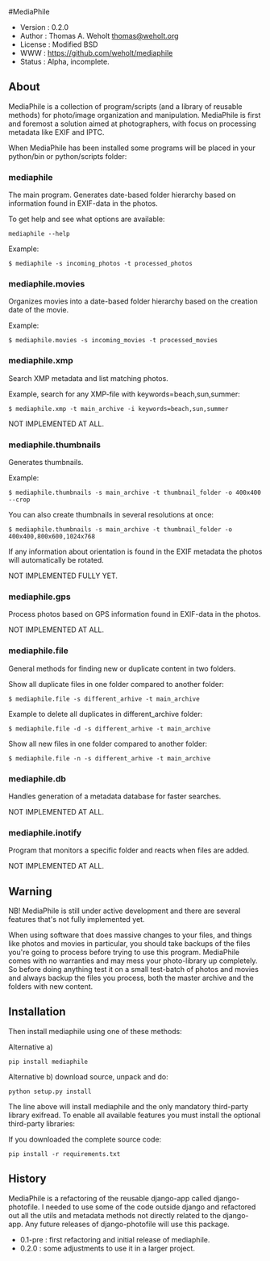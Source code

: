 #MediaPhile

- Version : 0.2.0
- Author : Thomas A. Weholt <thomas@weholt.org>
- License : Modified BSD
- WWW : https://github.com/weholt/mediaphile
- Status : Alpha, incomplete.

## About

MediaPhile is a collection of program/scripts (and a library of reusable methods) for photo/image organization and
manipulation. MediaPhile is first and foremost a solution aimed at photographers, with focus on processing metadata like
EXIF and IPTC.

When MediaPhile has been installed some programs will be placed in your python/bin or python/scripts folder:

### mediaphile

The main program. Generates date-based folder hierarchy based on information found in EXIF-data in the photos.

To get help and see what options are available:

    mediaphile --help

Example:

    $ mediaphile -s incoming_photos -t processed_photos

### mediaphile.movies

Organizes movies into a date-based folder hierarchy based on the creation date of the movie.

Example:

    $ mediaphile.movies -s incoming_movies -t processed_movies

### mediaphile.xmp

Search XMP metadata and list matching photos.

Example, search for any XMP-file with keywords=beach,sun,summer:

    $ mediaphile.xmp -t main_archive -i keywords=beach,sun,summer

NOT IMPLEMENTED AT ALL.

### mediaphile.thumbnails

Generates thumbnails.

Example:

    $ mediaphile.thumbnails -s main_archive -t thumbnail_folder -o 400x400 --crop

You can also create thumbnails in several resolutions at once:

    $ mediaphile.thumbnails -s main_archive -t thumbnail_folder -o 400x400,800x600,1024x768

If any information about orientation is found in the EXIF metadata the photos will automatically be rotated.

NOT IMPLEMENTED FULLY YET.

### mediaphile.gps

Process photos based on GPS information found in EXIF-data in the photos.

NOT IMPLEMENTED AT ALL.

### mediaphile.file

General methods for finding new or duplicate content in two folders.

Show all duplicate files in one folder compared to another folder:

    $ mediaphile.file -s different_arhive -t main_archive

Example to delete all duplicates in different_archive folder:

    $ mediaphile.file -d -s different_arhive -t main_archive

Show all new files in one folder compared to another folder:

    $ mediaphile.file -n -s different_arhive -t main_archive

### mediaphile.db

Handles generation of a metadata database for faster searches.

NOT IMPLEMENTED AT ALL.

### mediaphile.inotify

Program that monitors a specific folder and reacts when files are added.

NOT IMPLEMENTED AT ALL.

## Warning

NB! MediaPhile is still under active development and there are several features that's not fully implemented yet.

When using software that does massive changes to your files, and things like photos and movies in particular, you should
take backups of the files you're going to process before trying to use this program. MediaPhile comes with no warranties
and may mess your photo-library up completely. So before doing anything test it on a small test-batch of photos and movies
and always backup the files you process, both the master archive and the folders with new content.

## Installation

Then install mediaphile using one of these methods:

Alternative a)

    pip install mediaphile

Alternative b) download source, unpack and do:

    python setup.py install

The line above will install mediaphile and the only mandatory third-party library exifread. To enable all available features you must
install the optional third-party libraries:

If you downloaded the complete source code:

    pip install -r requirements.txt

## History

MediaPhile is a refactoring of the reusable django-app called django-photofile. I needed to use some of the code outside django and
refactored out all the utils and metadata methods not directly related to the django-app. Any future releases of
django-photofile will use this package.

- 0.1-pre : first refactoring and initial release of mediaphile.
- 0.2.0   : some adjustments to use it in a larger project.
